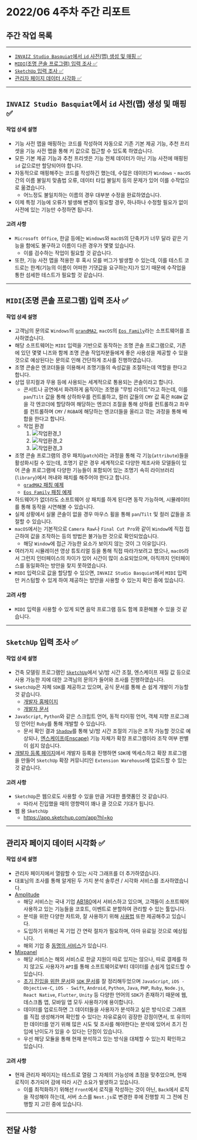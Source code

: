 # 2022/06 4주차 주간 리포트

## 주간 작업 목록

---

- [`INVAIZ Studio Basquiat`에서 `id` 사전(맵) 생성 및 매핑 ✅](#invaiz-studio-basquiat에서-id-사전맵-생성-및-매핑-)
- [`MIDI`(조명 콘솔 프로그램) 입력 조사 ✅](#midi조명-콘솔-프로그램-입력-조사-)
- [`SketchUp` 입력 조사 ✅](#sketchup-입력-조사-)
- [관리자 페이지 데이터 시각화 ✅](#관리자-페이지-데이터-시각화-)

---

## `INVAIZ Studio Basquiat`에서 `id` 사전(맵) 생성 및 매핑 ✅

#### 작업 상세 설명

- 기능 사전 맵을 매핑하는 코드를 작성하여 자동으로 기존 기본 제공 기능, 추천 프리셋을 기능 사전 맵을 통해 키 값으로 접근할 수 있도록 하였습니다.
- 모든 기본 제공 기능과 추천 프리셋은 기능 전체 데이터가 아닌 기능 사전에 매핑된 `id` 값으로만 할당되어야 합니다.
- 자동적으로 매핑해주는 코드를 작성하긴 했는데, 수많은 데이터가 `Windows` - `macOS` 간의 이름 불일치 맞춤법 오류, 데이터 타입 불일치 등의 문제가 있어 이를 수작업으로 옮겼습니다.
  - 어느정도 불일치하는 이름의 경우 대부분 수정을 완료하였습니다.
- 이제 특정 기능에 오류가 발생해 변경이 필요할 경우, 하나하나 수정할 필요가 없이 사전에 있는 기능만 수정하면 됩니다.

#### 고려 사항

- `Microsoft Office`, 한글 등에는 `Windows`와 `macOS`의 단축키가 너무 달라 같은 기능을 함에도 불구하고 이름이 다른 경우가 몇몇 있습니다.
  - 이를 검수하는 작업이 필요할 것 같습니다.
- 또한, 기능 사전 맵을 적용한 후 혹시 모를 버그가 발생할 수 있는데, 이를 테스트 코드로는 한계(기능의 이름이 어떠한 기댓값을 요구하는지)가 있기 때문에 수작업을 통한 섬세한 테스트가 필요할 것 같습니다.

---

## `MIDI`(조명 콘솔 프로그램) 입력 조사 ✅

#### 작업 상세 설명

- 고객님의 문의로 `Windows`의 [`grandMA2`](https://www.malighting.com/downloads/products/grandma2/), `macOS`의 [`Eos Family`](https://www.etcconnect.com/Eos-Software/)라는 소프트웨어를 조사하였습니다.
- 해당 소프트웨어는 `MIDI` 입력을 기반으로 동작하는 조명 콘솔 프로그램으로, 기존에 있던 몇몇 니즈와 함께 조명 콘솔 작업자분들에게 좋은 사용성을 제공할 수 있을 것으로 예상된다는 문의로 인해 간단하게 조사를 진행하였습니다.
- 조명 콘솔은 엔코더들을 이용해서 조명기들의 속성값을 조절하는데 역할을 한다고 합니다.
- 상업 뮤지컬과 무용 등에 사용되는 세계적으로 통용되는 콘솔이라고 합니다.
  - 콘서트나 공연에서 화려하게 움직이는 조명을 "무빙 라이트"라고 하는데, 이를 `pan`/`Tilt` 값을 통해 상하좌우를 컨트롤하고, 컬러 값들의 `CMY` 값 혹은 `RGBW` 값을 각 엔코더에 할당하여 해당하는 엔코더 조절을 통해 상하를 컨트롤하고 좌우를 컨트롤하며 `CMY` / `RGBA`에 해당하는 엔코더들을 올리고 깎는 과정을 통해 배합을 한다고 합니다.
  - 작업 환경
    1. ![작업환경_1](./assets/작업환경_1.jpeg)
    2. ![작업환경_2](./assets/작업환경_2.jpeg)
    3. ![작업환경_3](./assets/작업환경_3.jpeg)
- 조명 콘솔 프로그램의 경우 패치(`patch`)라는 과정을 통해 각 기능(`attribute`)들을 활성화시킬 수 있는데, 조명기 같은 경우 세계적으로 다양한 제조사와 모델들이 있어 콘솔 프로그램에 다양한 기능들이 포함되어 있는 조명기 속히 라이브러리(`library`)에서 꺼내와 패치를 해주어야 한다고 합니다.
  - [`gradMA2` 패칭 예제](https://youtu.be/q2HMHn2maDg)
  - [`Eos Family` 패칭 예제](https://youtu.be/NKZt6-XHyXU)
- 하드웨어가 없더라도 소프트웨어 상 패치를 하게 된다면 동작 가능하며, 시뮬레이터를 통해 동작을 시연해볼 수 있습니다.
- 실제 상황에서 실물 콘솔이 없을 경우 마우스 휠을 통해 `pan`/`Tilt` 및 컬러 값들을 조절할 수 있습니다.
- `macOS`에서는 기본적으로 `Camera Raw`나 `Final Cut Pro`와 같이 `Window`에 직접 접근하여 값을 조작하는 등의 방법은 불가능한 것으로 확인되었습니다.
  - 해당 `Window`에 접근 가능한 요소가 보이지 않는 것이 그 이유입니다.
- 여러가지 시뮬레이션 영상 튜토리얼 등을 통해 직접 따라가보려고 했으나, `macOS`라서 그런지 인터페이스의 차이가 있어 시간이 많이 소요되었으며, 아직까지 인터페이스를 동일화하는 방안을 찾지 못하였습니다.
- `MIDI` 입력으로 값을 할당할 수 있으면, `INVAIZ Studio Basquiat`에서 `MIDI` 입력만 커스텀할 수 있게 하여 제공하는 방안을 사용할 수 있는지 확인 중에 있습니다.

#### 고려 사항

- `MIDI` 입력을 사용할 수 있게 되면 음악 프로그램 등도 함께 호환해볼 수 있을 것 같습니다.

---

## `SketchUp` 입력 조사 ✅

#### 작업 상세 설명

- 건축 모델링 프로그램인 [`SketchUp`](https://www.sketchup.com/ko)에서 낮/밤 시간 조절, 엔스케이프 재질 값 등으로 사용 가능한 지에 대한 고객님의 문의가 들어와 조사를 진행하였습니다.
- `SketchUp`은 자체 `SDK`를 제공하고 있으며, 공식 문서를 통해 손 쉽게 개발이 가능할 것 같습니다.
  - [개발자 홈페이지](https://developer.sketchup.com/developers/welcome)
  - [개발자 문서](https://ruby.sketchup.com/)
- `JavaScript`, `Python`와 같은 스크립트 언어, 동적 타이핑 언어, 객체 지향 프로그래밍 언어인 `Ruby`를 통해 개발할 수 있습니다.
  - 문서 확인 결과 [`Shadow`](https://ruby.sketchup.com/Sketchup/ShadowInfo.html)를 통해 낮/밤 시간 조절의 기능은 조작 가능할 것으로 예상되나, [엔스케이프(Enscape)](https://extensions.sketchup.com/extension/bc35cf5e-f2bd-4b65-8d9f-827302d7df55/enscape-for-sketch-up-real-time-rendering-and-virtual-reality) 기능 자체가 확장 프로그램이라 조작 여부 판별이 쉽지 않습니다.
- [개발자 등록 페이지](https://extensions.sketchup.com/application)에서 개발자 등록을 진행하면 `SDK`에 엑세스하고 확장 프로그램을 만들어 `SketchUp` 확장 커뮤니티인 `Extension Warehouse`에 업로드할 수 있는 것 같습니다.

#### 고려 사항

- `SketchUp`은 웹으로도 사용할 수 있을 만큼 거대한 플랫폼인 것 같습니다.
  - 따라서 진입했을 때의 영향력이 꽤나 클 것으로 기대가 됩니다.
- 웹 용 `SketchUp`
  - https://app.sketchup.com/app?hl=ko

---

## 관리자 페이지 데이터 시각화 ✅

#### 작업 상세 설명

- 관리자 페이지에서 열람할 수 있는 시각 그래프를 더 추가하였습니다.
- 대표님의 조사를 통해 알게된 두 가지 분석 솔루션 / 시각화 서비스를 조사하였습니다.
- [Amplitude](https://www.ab180.co/solutions/amplitude)
  - 해당 서비스는 국내 기업 [AB180](https://www.ab180.co/team)에서 서비스하고 있으며, 고객들이 소프트웨어 사용하고 있는 기능들을 코호트, 이벤트로 분할하여 관리할 수 있는 툴입니다.
  - 분석을 위한 다양한 차트와, 잘 사용하기 위해 [사용법](https://academy.ab180.co/) 또한 제공해주고 있습니다.
  - 도입하기 위해선 꼭 기업 간 연락 절차가 필요하며, 아마 유료일 것으로 예상됩니다.
  - 해외 기업 중 [동명의 서비스](https://amplitude.com/)가 있습니다.
- [Mixpanel](https://mixpanel.com/)
  - 해당 서비스는 해외 서비스로 한글 지원이 따로 있지는 않으나, 따로 결제를 하지 않고도 사용자가 `API`를 통해 소프트웨어로부터 데이터를 손쉽게 업로드할 수 있습니다.
  - [초기 진입을 위한 문서](https://mixpanel.com/report/2740237/view/3276241/setup/)와 [`SDK` 문서](https://developer.mixpanel.com/docs/nodejs)를 잘 정리해두었으며 `JavaScript`, `iOS - Objective-C`, `iOS - Swift`, `Android`, `Python`, `Java`, `PHP`, `Ruby`, `Node.js`, `React Native`, `Flutter`, `Unity` 등 다양한 언어의 `SDK`가 존재하기 때문에 웹, 데스크톱 앱, 모바일 앱 모두 사용하기에 용이합니다.
  - 데이터를 업로드하면 그 데이터들을 사용자가 분석하고 싶은 방식으로 그래프를 직접 생성해가며 확인할 수 있다는 자유로움이 굉장한 강점이면서, 또 유의미한 데이터를 얻기 위해 많은 시도 및 조사를 해야한다는 분석에 있어서 초기 진입에 난이도가 있을 수 있다는 단점이 있습니다.
  - 우선 해당 모듈을 통해 현재 분석하고 있는 방식을 대체할 수 있는지 확인하고 있습니다.

#### 고려 사항

- 현재 관리자 페이지는 테스트로 열람 그 자체의 가능성에 초점을 맞추었으며, 현재 로직이 추가되어 감에 따라 시간 소요가 발생하고 있습니다.
  - 이를 최적화하기 위해선 `Front`에서 로직을 작성하는 것이 아닌, `Back`에서 로직을 작성해야 하는데, 서버 소스를 `Nest.js`로 변경한 후에 진행할 지 그 전에 진행할 지 고민 중에 있습니다.

---

## 전달 사항
